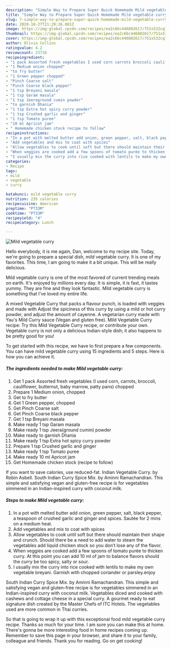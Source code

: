 ```yaml
---
description: "Simple Way to Prepare Super Quick Homemade Mild vegetable curry"
title: "Simple Way to Prepare Super Quick Homemade Mild vegetable curry"
slug: 7-simple-way-to-prepare-super-quick-homemade-mild-vegetable-curry
date: 2020-10-27T21:29:26.881Z
image: https://img-global.cpcdn.com/recipes/ea2c66c446802617/751x532cq70/mild-vegetable-curry-recipe-main-photo.jpg
thumbnail: https://img-global.cpcdn.com/recipes/ea2c66c446802617/751x532cq70/mild-vegetable-curry-recipe-main-photo.jpg
cover: https://img-global.cpcdn.com/recipes/ea2c66c446802617/751x532cq70/mild-vegetable-curry-recipe-main-photo.jpg
author: Olivia Collins
ratingvalue: 4.2
reviewcount: 23718
recipeingredient:
- "1 pack Assorted fresh vegetables I used corn carrots broccoli cauliflower butternut baby marrow patty pans chopped"
- "1 Medium onion chopped"
- "to fry butter"
- "1 Green pepper chopped"
- "Pinch Coarse salt"
- "Pinch Coarse black pepper"
- "1 tsp Breyani masala"
- "1 tsp Garam masala"
- "1 tsp Jeeraground cumin powder"
- "to garnish Dhania"
- "1 tsp Extra hot spicy curry powder"
- "1 tsp Crushed garlic and ginger"
- "1 tsp Tomato puree"
- "10 ml Apricot jam"
- " Homemade chicken stock recipe to follow"
recipeinstructions:
- "In a pot with melted butter add onion, green pepper, salt, black pepper, a teaspoon of crushed garlic and ginger and spices. Sautée for 2 mins on a medium heat."
- "Add vegetables and mix to coat with spices"
- "Allow vegetables to cook until soft but there should maintain their shape and crunch. Should there be a need to add water to steam the vegetables add liquid chicken stock so you don’t lose any of the flavor."
- "When veggies are cooked add a few spoons of tomato purée to thicken curry. At this point you can add 10 ml of jam to balance flavors should the curry be too spicy, salty or sour."
- "I usually mix the curry into rice cooked with lentils to make my own vegetable breyani. Garnish with chopped coriander or parsley.enjoy"
categories:
- Recipe
tags:
- mild
- vegetable
- curry

katakunci: mild vegetable curry 
nutrition: 235 calories
recipecuisine: American
preptime: "PT33M"
cooktime: "PT33M"
recipeyield: "4"
recipecategory: Lunch

---
```



![Mild vegetable curry](https://img-global.cpcdn.com/recipes/ea2c66c446802617/751x532cq70/mild-vegetable-curry-recipe-main-photo.jpg)

Hello everybody, it is me again, Dan, welcome to my recipe site. Today, we're going to prepare a special dish, mild vegetable curry. It is one of my favorites. This time, I am going to make it a bit unique. This will be really delicious.

Mild vegetable curry is one of the most favored of current trending meals on earth. It's enjoyed by millions every day. It is simple, it is fast, it tastes yummy. They are fine and they look fantastic. Mild vegetable curry is something that I've loved my entire life.

A mixed Vegetable Curry that packs a flavour punch, is loaded with veggies and made with Adjust the spiciness of this curry by using a mild or hot curry powder, and adjust the amount of cayenne. A vegetarian curry made with Yau&#39;s Mild Curry sauce (Vegan and gluten free). Mild Vegetable Curry recipe: Try this Mild Vegetable Curry recipe, or contribute your own. Vegetable curry is not only a delicious Indian-style dish; it also happens to be pretty good for you!


To get started with this recipe, we have to first prepare a few components. You can have mild vegetable curry using 15 ingredients and 5 steps. Here is how you can achieve it.

<!--inarticleads1-->

##### The ingredients needed to make Mild vegetable curry:

1. Get 1 pack Assorted fresh vegetables (I used corn, carrots, broccoli, cauliflower, butternut, baby marrow, patty pans) chopped
1. Prepare 1 Medium onion, chopped
1. Get to fry butter
1. Get 1 Green pepper, chopped
1. Get Pinch Coarse salt
1. Get Pinch Coarse black pepper
1. Get 1 tsp Breyani masala
1. Make ready 1 tsp Garam masala
1. Make ready 1 tsp Jeera(ground cumin) powder
1. Make ready to garnish Dhania
1. Make ready 1 tsp Extra hot spicy curry powder
1. Prepare 1 tsp Crushed garlic and ginger
1. Make ready 1 tsp Tomato puree
1. Make ready 10 ml Apricot jam
1. Get  Homemade chicken stock (recipe to follow)


If you want to save calories, use reduced-fat. Indian Vegetable Curry. by Robin Asbell. South Indian Curry Spice Mix. by Aminni Ramachandran. This simple and satisfying vegan and gluten-free recipe is for vegetables simmered in an Indian-inspired curry with coconut milk. 

<!--inarticleads2-->

##### Steps to make Mild vegetable curry:

1. In a pot with melted butter add onion, green pepper, salt, black pepper, a teaspoon of crushed garlic and ginger and spices. Sautée for 2 mins on a medium heat.
1. Add vegetables and mix to coat with spices
1. Allow vegetables to cook until soft but there should maintain their shape and crunch. Should there be a need to add water to steam the vegetables add liquid chicken stock so you don’t lose any of the flavor.
1. When veggies are cooked add a few spoons of tomato purée to thicken curry. At this point you can add 10 ml of jam to balance flavors should the curry be too spicy, salty or sour.
1. I usually mix the curry into rice cooked with lentils to make my own vegetable breyani. Garnish with chopped coriander or parsley.enjoy


South Indian Curry Spice Mix. by Aminni Ramachandran. This simple and satisfying vegan and gluten-free recipe is for vegetables simmered in an Indian-inspired curry with coconut milk. Vegetables diced and cooked with cashews and cottage cheese in a special curry. A gourmet ready to eat signature dish created by the Master Chefs of ITC Hotels. The vegetables used are more common in Thai curries. 

So that is going to wrap it up with this exceptional food mild vegetable curry recipe. Thanks so much for your time. I am sure you can make this at home. There's gonna be more interesting food in home recipes coming up. Remember to save this page in your browser, and share it to your family, colleague and friends. Thank you for reading. Go on get cooking!
